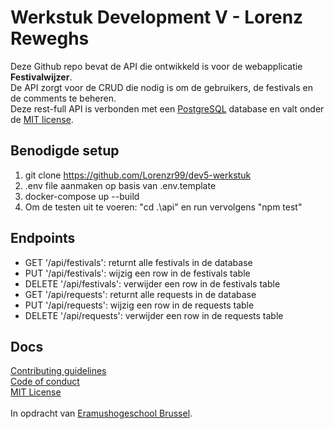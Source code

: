 # Werkstuk Development V - Lorenz Reweghs
Deze Github repo bevat de API die ontwikkeld is voor de webapplicatie **Festivalwijzer**.<br>
De API zorgt voor de CRUD die nodig is om de gebruikers, de festivals en de comments te beheren.<br>
Deze rest-full API is verbonden met een [PostgreSQL](https://www.postgresql.org/) database en valt onder de [MIT license](https://opensource.org/licenses/MIT).

## Benodigde setup
1. git clone https://github.com/Lorenzr99/dev5-werkstuk
2. .env file aanmaken op basis van .env.template
3. docker-compose up --build
4. Om de testen uit te voeren: "cd .\api\" en run vervolgens "npm test"

## Endpoints
- GET '/api/festivals': returnt alle festivals in de database
- PUT '/api/festivals': wijzig een row in de festivals table
- DELETE '/api/festivals': verwijder een row in de festivals table
- GET '/api/requests': returnt alle requests in de database
- PUT '/api/requests': wijzig een row in de requests table
- DELETE '/api/requests': verwijder een row in de requests table

## Docs
[Contributing guidelines](./CONTRIBUTING.md)<br>
[Code of conduct](./CODE_OF_CONDUCT.md)<br>
[MIT License](./LICENSE)<br>
<br>
In opdracht van [Eramushogeschool Brussel](https://www.erasmushogeschool.be/nl).